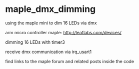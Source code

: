 maple_dmx_dimming
=================

using the maple mini to dim 16 LEDs via dmx

arm micro controller maple: http://leaflabs.com/devices/

dimming 16 LEDs with timer3

receive dmx communication via irq_usart1

find links to the maple forum and related posts inside the code
